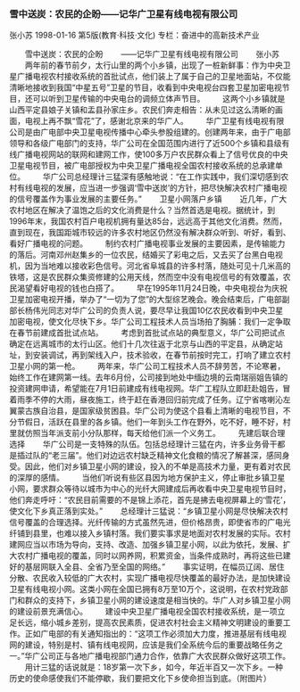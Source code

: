 ### 雪中送炭：农民的企盼——记华广卫星有线电视有限公司
张小苏
1998-01-16
第5版(教育·科技·文化)
专栏：奋进中的高新技术产业

　　雪中送炭：农民的企盼
　　——记华广卫星有线电视有限公司
　　张小苏
　　两年前的春节前夕，太行山里的两个小乡镇，出现了一桩新鲜事：作为中央卫星广播电视农村接收系统的首批试点，他们装上了属于自己的卫星地面站，不仅能清晰地接收到我国“中星五号”卫星的节目，收看到中央电视台四套卫星加密电视节目，还可以听到卫星传输的中央电台的调频立体声节目。
　　这两个小乡镇就是山西平定县娘子关镇和盂县孙家庄乡。农民们奔走相告：从未见过这么清晰的画面，电视上再不飘“雪花”了，感谢北京来的华广人。
　　华广卫星有线电视有限公司是由广电部中央卫星电视传播中心牵头参股组建的。创建两年来，由于广电部领导和各级广电部门的支持，华广公司在全国范围内进行了近500个乡镇和县级有线广播电视网站的联网和建网工作，使100多万户农民群众看上了信号优良的中央卫星电视节目，被广电部授权为中央卫星广播电视全国农村接收系统的总承建单位。
　　华广公司总经理计三猛深有感触地说：“在工作实践中，我们深切感到农村有线电视的发展，应当进一步强调‘雪中送炭’的方针，把尽快解决农村广播电视的信号覆盖作为事业发展的主要任务。”
　　卫星小网落户乡镇
　　近几年，广大农村地区在解决了温饱之后的文化消费是什么？当然首选是电视。据统计，到1996年末，我国农村百户电视机拥有量达85台，远远高于其他文化消费。然而，直到现在，我国距城市较远的许多农村地区仍然没有解决群众听到、听好，看到、看好广播电视的问题。
　　制约农村广播电视事业发展的主要因素，是传输能力的落后。河南邓州赵集乡的一位农民，结婚买了彩电之后，又去买了台黑白电视机，因为当地难以接收彩色信号。河北省阜城县的许多村落，随处可见十几米高的铁塔，这是农民群众集资修建的公用天线，然而空中没有电视信号的有效覆盖，农民渴望看好电视的钱也白搭了。
　　早在1995年11月24日晚，中央电视台为庆祝卫星加密电视开播，举办了“一切为了您”的大型综艺晚会。晚会结束后，广电部副部长杨伟光同志对华广公司的负责人说，要尽早让我国10亿农民收看到中央卫星加密电视，使文化尽快下乡。华广公司工程技术人员当场拍了胸脯：我们一定争取在春节前建成首批试点站。
　　考虑到首批试点站的典型意义，华广公司把试点确定在远离城市的太行山区。他们十几次往返于北京与山西的平定县，从确定站址，到安装调试，再到架线入户，技术验收，在春节前按时完工，打响了建立农村卫星小网的第一枪。
　　两年来，华广公司工程技术人员不辞劳苦，不论寒暑，始终工作在建网第一线。去年6月份，公司接到地处中缅边境的云南瑞丽姐告镇的投资建网申请，希望能在7月1日前建成有线电视网。华广工程队立即赶赴姐告，冒着雨季不停的大雨，昼夜施工，终于赶在香港回归前完成了任务。辽宁省喀喇沁左翼蒙古族自治县，是国家级贫困县。华广公司为使这个县看上清晰的电视节目，不分节假日，活跃在县里的各乡镇。他们一年到头工作在野外，吃不好，睡不好，村里就仿照当年派支前小分队那样，每天给他们派一个义务工。
　　先建后联合理选择
　　华广公司是一支特殊的队伍。包括总经理计三猛在内，许多业务骨干都是插过队的“老三届”。他们对边远农村缺乏精神文化食粮的情况了解甚深，感同身受。因此，他们对乡镇卫星小网的建设，投入的不单是高技术力量，更有着对农民的深厚的感情。
　　当他们听说有些区县因为地方保护主义，停止审批乡镇卫星小网，要求群众等待以城市为中心的光纤大网建成后再收看中央卫星电视节目时，他们奔走呼吁：“农民目前需要的不是锦上添花，首先是拂去电视屏幕上的‘雪花’，使文化下乡真正落到实处。”
　　总经理计三猛说：“乡镇卫星小网是尽快解决农村信号覆盖的合理选择。光纤传输的方式虽然先进，但价格昂贵，即使省市的广电光纤铺到县里，也难以接入乡镇村落。我们要实事求是地面对农村发展的实际。农村建网应当以市场为导向，支持、改造、加强乡镇卫星小网，以此为依托，发展、扩大农村广播电视的覆盖，同时以网养网，积累资金，当条件成熟时，再将这些已建好的基层网联入全县、全省乃至全国的网络。”
　　事实证明，在幅员辽阔、居住分散、农民收入较低的广大农村，实现广播电视尽快覆盖的最好办法，是加快建设卫星有线电视小网。这类小网在全国已拥有8万至10万个，这说明，在农村党政部门和群众的支持下，乡镇卫星小网的建设速度是相当快的。华广人对乡镇卫星小网的建设前景充满信心。
　　建设中央卫星广播电视全国农村接收系统，是一项立足长远，缩小城乡差别，提高农民素质，促进农村社会主义精神文明建设的重要工作。正如广电部的有关通知指出的：“这项工作必须加大力度，推进基层有线电视网的建设，特别是村、镇有线电视网，应该是我们全系统今后的重要战略任务之一。”华广公司正与各地广播电视部门通力合作，依靠广大农民群众做好这项工作。
　　用计三猛的话说就是：18岁第一次下乡，如今，年近半百又一次下乡。一种历史的使命感使我们不能停歇，我们要把文化下乡使命担当到底。（附图片）
